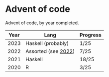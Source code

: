 # Advent of code

Advent of code, by year completed.

| Year | Lang | Progress |
| --- | --- | --- |
| 2023 | Haskell (probably) | 1/25 |
| 2022 | Assorted (see [2022](/2022)) | 7/25 |
| 2021 | Haskell | 18/25 | 
| 2020 | R | 3/25 | 

